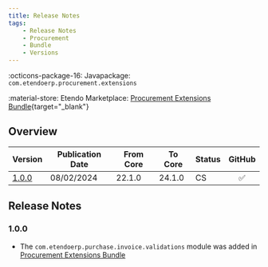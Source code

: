 ```yaml
---
title: Release Notes
tags:
    - Release Notes
    - Procurement
    - Bundle
    - Versions
---
```

:octicons-package-16: Javapackage: `com.etendoerp.procurement.extensions`

:material-store: Etendo Marketplace:  [Procurement Extensions Bundle](https://marketplace.etendo.cloud/#/product-details?module=08BDBA6C314149DBA05CB1A1694F2959){target="_blank"}

## Overview

| Version   | Publication Date 	| From Core | To Core| Status | GitHub|
| --- 		| ---           | ---    | ---    | --- | :---:             |
| [1.0.0](#100) 	| 08/02/2024 	| 22.1.0 | 24.1.0 | CS	| :white_check_mark:|

## Release Notes
### 1.0.0
- The `com.etendoerp.purchase.invoice.validations` module was added in [Procurement Extensions Bundle](/user-guide/etendo-classic/optional-features/bundles/procurement-extensions/overview)
